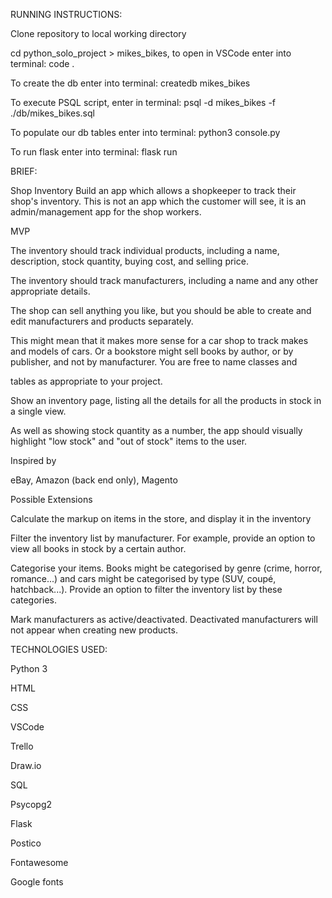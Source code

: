 RUNNING INSTRUCTIONS:

Clone repository to local working directory

cd python_solo_project > mikes_bikes, to open in VSCode enter into terminal: code .

To create the db enter into terminal: createdb mikes_bikes

To execute PSQL script, enter in terminal: psql -d mikes_bikes -f ./db/mikes_bikes.sql 

To populate our db tables enter into terminal: python3 console.py

To run flask enter into terminal: flask run




BRIEF:

Shop Inventory
Build an app which allows a shopkeeper to track their shop's inventory. This is not an app which the customer will see, it is an admin/management app for the shop workers.


MVP

The inventory should track individual products, including a name, description, stock quantity, buying cost, and selling price.

The inventory should track manufacturers, including a name and any other appropriate details.

The shop can sell anything you like, but you should be able to create and edit manufacturers and products separately.

This might mean that it makes more sense for a car shop to track makes and models of cars. Or a bookstore might sell books by author, or by publisher, and not by manufacturer. You are free to name classes and 

tables as appropriate to your project.

Show an inventory page, listing all the details for all the products in stock in a single view.

As well as showing stock quantity as a number, the app should visually highlight "low stock" and "out of stock" items to the user.

Inspired by

eBay, Amazon (back end only), Magento


Possible Extensions

Calculate the markup on items in the store, and display it in the inventory

Filter the inventory list by manufacturer. For example, provide an option to view all books in stock by a certain author.

Categorise your items. Books might be categorised by genre (crime, horror, romance...) and cars might be categorised by type (SUV, coupé, hatchback...). Provide an option to filter the inventory list by these 
categories.

Mark manufacturers as active/deactivated. Deactivated manufacturers will not appear when creating new products.




TECHNOLOGIES USED:

Python 3

HTML

CSS

VSCode

Trello

Draw.io

SQL

Psycopg2

Flask

Postico

Fontawesome

Google fonts